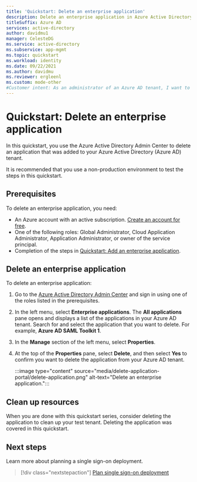```yaml
---
title: 'Quickstart: Delete an enterprise application'
description: Delete an enterprise application in Azure Active Directory.
titleSuffix: Azure AD
services: active-directory
author: davidmu1
manager: CelesteDG
ms.service: active-directory
ms.subservice: app-mgmt
ms.topic: quickstart
ms.workload: identity
ms.date: 09/22/2021
ms.author: davidmu
ms.reviewer: ergleenl
ms.custom: mode-other
#Customer intent: As an administrator of an Azure AD tenant, I want to delete an enterprise application.
---
```


# Quickstart: Delete an enterprise application

In this quickstart, you use the Azure Active Directory Admin Center to delete an application that was added to your Azure Active Directory (Azure AD) tenant.

It is recommended that you use a non-production environment to test the steps in this quickstart.

## Prerequisites

To delete an enterprise application, you need:

- An Azure account with an active subscription. [Create an account for free](https://azure.microsoft.com/free/?WT.mc_id=A261C142F).
- One of the following roles: Global Administrator, Cloud Application Administrator, Application Administrator, or owner of the service principal.
- Completion of the steps in [Quickstart: Add an enterprise application](add-application-portal.md).

## Delete an enterprise application

To delete an enterprise application:

1. Go to the [Azure Active Directory Admin Center](https://aad.portal.azure.com) and sign in using one of the roles listed in the prerequisites.
1. In the left menu, select **Enterprise applications**. The **All applications** pane opens and displays a list of the applications in your Azure AD tenant. Search for and select the application that you want to delete. For example, **Azure AD SAML Toolkit 1**.
1. In the **Manage** section of the left menu, select **Properties**.
1. At the top of the **Properties** pane, select **Delete**, and then select **Yes** to confirm you want to delete the application from your Azure AD tenant.

    :::image type="content" source="media/delete-application-portal/delete-application.png" alt-text="Delete an enterprise application.":::

## Clean up resources

When you are done with this quickstart series, consider deleting the application to clean up your test tenant. Deleting the application was covered in this quickstart.

## Next steps

Learn more about planning a single sign-on deployment.
> [!div class="nextstepaction"]
> [Plan single sign-on deployment](plan-sso-deployment.md)
